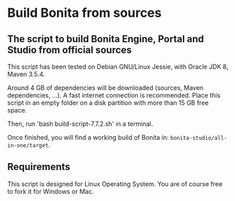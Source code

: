 Build Bonita from sources
================

The script to build Bonita Engine, Portal and Studio from official sources
------------------------------------------------------------------------------

This script has been tested on Debian GNU/Linux Jessie, with Oracle JDK 8, Maven 3.5.4.

Around 4 GB of dependencies will be downloaded (sources, Maven dependencies, ...). A fast internet connection is recommended.
Place this script in an empty folder on a disk partition with more than 15 GB free space.

Then, run 'bash build-script-7.7.2.sh' in a terminal.

Once finished, you will find a working build of Bonita in: `bonita-studio/all-in-one/target`.


Requirements
------------

This script is designed for Linux Operating System. You are of course free to fork it for Windows or Mac.
